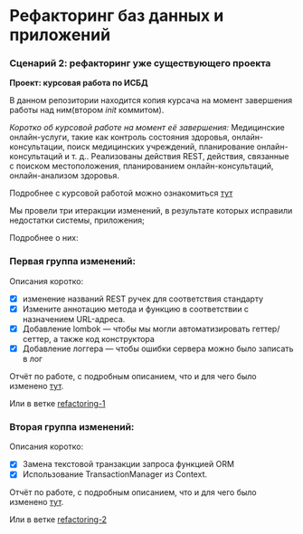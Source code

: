 # Рефакторинг баз данных и приложений

### Сценарий 2: рефакторинг уже существующего проекта

**Проект: курсовая работа по ИСБД** 

В данном репозитории находится копия курсача на момент завершения работы над ним(втором *init* коммитом).

*Коротко об курсовой работе на момент её завершения:* Медицинские онлайн-услуги, такие как контроль состояния здоровья, онлайн-консультации, поиск медицинских учреждений, планирование онлайн-консультаций и т. д..
Реализованы действия REST, действия, связанные с поиском местоположения, планированием онлайн-консультаций, онлайн-анализом здоровья.

Подробнее с курсовой работой можно ознакомиться [тут]()

Мы провели три итеракции изменений, в результате которых исправили недостатки системы, приложения;

Подробнее о них:

### Первая группа изменений:

Описания коротко:

- [x] изменение названий REST ручек для соответствия стандарту
- [x] Измените аннотацию метода и функцию в соответствии с назначением URL-адреса.
- [x] Добавление lombok — чтобы мы могли автоматизировать геттер/сеттер, а также код конструктора
- [x] Добавление логгера — чтобы ошибки сервера можно было записать в лог

Отчёт по работе, с подробным описанием, что и для чего было изменено [тут](https://github.com/andrey551/refactoring_app_and_db/blob/main/docs/report%20phase%201.pdf).

Или в ветке [refactoring-1](https://github.com/andrey551/refactoring_app_and_db/commits/phase-1/)

### Вторая группа изменений:

Описания коротко:

- [x] Замена текстовой транзакции запроса функцией ORM
- [x] Использование TransactionManager из Context.

Отчёт по работе, с подробным описанием, что и для чего было изменено [тут](https://github.com/andrey551/refactoring_app_and_db/blob/main/docs/report%20%20phase%202.pdf).

Или в ветке [refactoring-2](https://github.com/andrey551/refactoring_app_and_db/tree/phase-2)
